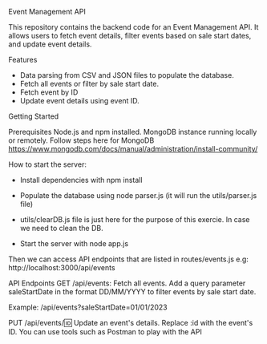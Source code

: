 Event Management API

This repository contains the backend code for an Event Management API. It allows users to fetch event details, filter events based on sale start dates, and update event details.

Features

- Data parsing from CSV and JSON files to populate the database.
- Fetch all events or filter by sale start date.
- Fetch event by ID
- Update event details using event ID.


Getting Started

Prerequisites
Node.js and npm installed.
MongoDB instance running locally or remotely.
Follow steps here for MongoDB https://www.mongodb.com/docs/manual/administration/install-community/


How to start the server:

- Install dependencies with npm install

- Populate the database using node parser.js (it will run the utils/parser.js file)
- utils/clearDB.js file is just here for the purpose of this exercie. In case we need to clean the DB.

- Start the server with node app.js

Then we can access API endpoints that are listed in routes/events.js
e.g: http://localhost:3000/api/events

API Endpoints
GET /api/events: Fetch all events. Add a query parameter saleStartDate in the format DD/MM/YYYY to filter events by sale start date.

Example: /api/events?saleStartDate=01/01/2023

PUT /api/events/:id: Update an event's details. Replace :id with the event's ID.
You can use tools such as Postman to play with the API




